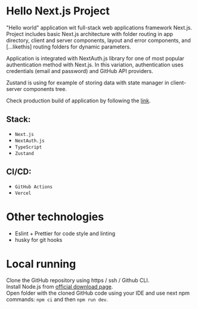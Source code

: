 # Hello Next.js Project

"Hello world" application wit full-stack web applications framework Next.js.
Project includes basic Next.js architecture with folder routing in app directory, client and server components, layout and error components, and [...likethis] routing folders for dynamic parameters.

Application is integrated with NextAuth.js library for one of most popular authentication method with Next.js. In this variation, authentication uses credentials (email and password) and GitHub API providers.

Zustand is using for example of storing data with state manager in client-server components tree.

Check production build of application by following the [link](https://hello-next-js-three.vercel.app/).

## Stack:

- `Next.js`
- `NextAuth.js`
- `TypeScript`
- `Zustand`

## CI/CD:

- `GitHub Actions`
- `Vercel`

# Other technologies

- Eslint + Prettier for code style and linting
- husky for git hooks

# Local running

Clone the GitHub repository using https / ssh / Github CLI. \
Install Node.js from [official download page](https://nodejs.org/en). \
Open folder with the cloned GitHub code using your IDE and use next npm commands: `npm ci` and then `npm run dev`.

